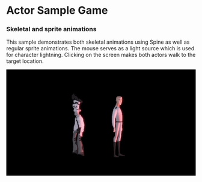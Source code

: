 Actor Sample Game 
=================
### Skeletal and sprite animations

This sample demonstrates both skeletal animations using Spine as well 
as regular sprite animations. The mouse serves as a light source which 
is used for character lightning. Clicking on the screen makes both actors 
walk to the target location.

![sample game](https://raw.githubusercontent.com/advdotnet/AdventuresDotNet/master/AdventuresDotNet/Playground/Actor/actor.gif)



